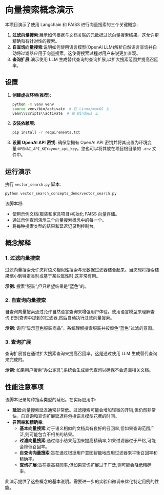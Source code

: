 # 向量搜索概念演示

本项目演示了使用 Langchain 和 FAISS 进行向量搜索的三个关键概念:

1.  **过滤向量搜索**:展示如何根据与文档关联的元数据过滤向量搜索结果。这允许更精确和有针对性的搜索。
2.  **自查询向量搜索**:说明如何使用语言模型(OpenAI LLM)解析自然语言查询并自动将过滤器应用于向量搜索。这使得搜索过程对用户来说更加直观。
3.  **查询扩展**:演示使用 LLM 生成替代查询的查询扩展,以扩大搜索范围并提高召回率。

## 设置

1.  **创建虚拟环境(推荐):**
    ```bash
    python -m venv venv
    source venv/bin/activate  # 在 Linux/macOS 上
    venv\\Scripts\\activate  # 在 Windows 上
    ```

2.  **安装依赖项:**
    ```bash
    pip install -r requirements.txt
    ```

3.  **设置 OpenAI API 密钥:**
    确保您拥有 OpenAI API 密钥并将其设置为环境变量:`OPENAI_API_KEY=your_api_key`。您也可以将其放在项目根目录的 `.env` 文件中。

## 运行演示

执行 `vector_search.py` 脚本:

```bash
python vector_search_concepts_demo/vector_search.py
```

该脚本将:

*   使用示例文档(服装和家具项目)初始化 FAISS 向量存储。
*   通过示例查询演示三个向量搜索概念中的每一个。
*   将每种搜索类型的结果和延迟记录到控制台。

## 概念解释

### 1. 过滤向量搜索

过滤向量搜索允许您将语义相似性搜索与元数据过滤器结合起来。当您想将搜索结果缩小到特定类别或基于某些属性时,这非常有用。

**示例:** 搜索“服装”,但只希望结果是“蓝色”的。

### 2. 自查询向量搜索

自查询向量搜索通过允许自然语言查询来增强用户体验。使用语言模型来理解查询,识别查询中提到的过滤器,然后自动执行过滤向量搜索。

**示例:** 询问“显示蓝色服装商品”。系统理解搜索服装并按颜色“蓝色”过滤的意图。

### 3. 查询扩展

查询扩展旨在通过扩大搜索查询来提高召回率。这是通过使用 LLM 生成替代查询来完成的。

**示例:** 如果用户搜索“办公家具”,系统会生成替代查询以确保不会遗漏相关文档。

## 性能注意事项

该脚本记录每种搜索类型的延迟。在实际应用中:

*   **延迟**:向量搜索延迟通常非常低。过滤搜索可能会增加轻微的开销,但仍然非常快。自查询和查询扩展延迟将包括语言模型花费的时间。
*   **召回率和精确率**:
    *   **基本向量搜索**:对于语义相似的文档具有良好的召回率,但如果查询范围广泛,则可能包含不相关的结果。
    *   **过滤向量搜索**:通过缩小结果范围来提高精确率,如果过滤器过于严格,可能会降低召回率。
    *   **自查询向量搜索**:旨在通过根据用户意图智能地应用过滤器来平衡召回率和精确率。
    *   **查询扩展**:旨在提高召回率,但如果查询扩展过于广泛,则可能会降低精确率。

此演示提供了这些概念的基本说明。需要进一步的实验和微调来优化特定用例的性能。